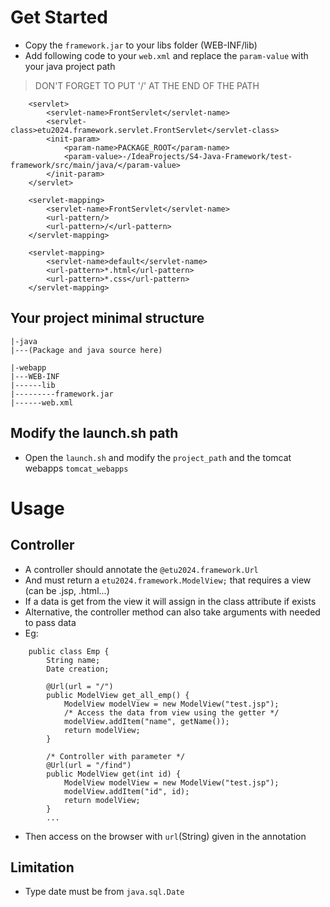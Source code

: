 # Get Started
- Copy the `framework.jar` to your libs folder (WEB-INF/lib)
- Add following code to your `web.xml` and replace the `param-value` with your java project path
> DON'T FORGET TO PUT '/' AT THE END OF THE PATH
```
    <servlet>
        <servlet-name>FrontServlet</servlet-name>
        <servlet-class>etu2024.framework.servlet.FrontServlet</servlet-class>
        <init-param>
            <param-name>PACKAGE_ROOT</param-name>
            <param-value>-/IdeaProjects/S4-Java-Framework/test-framework/src/main/java/</param-value>
        </init-param>
    </servlet>

    <servlet-mapping>
        <servlet-name>FrontServlet</servlet-name>
        <url-pattern/>
        <url-pattern>/</url-pattern>
    </servlet-mapping>

    <servlet-mapping>
        <servlet-name>default</servlet-name>
        <url-pattern>*.html</url-pattern>
        <url-pattern>*.css</url-pattern>
    </servlet-mapping>
```
## Your project minimal structure
```
|-java
|---(Package and java source here)

|-webapp
|---WEB-INF
|------lib
|---------framework.jar
|------web.xml
```
## Modify the launch.sh path
- Open the `launch.sh` and modify the `project_path` and the tomcat webapps `tomcat_webapps`


# Usage

## Controller
- A controller should annotate the `@etu2024.framework.Url`
- And must return a `etu2024.framework.ModelView;` that requires a view (can be .jsp, .html...)
- If a data is get from the view it will assign in the class attribute if exists
- Alternative, the controller method can also take arguments with needed to pass data
- Eg:
```
    public class Emp {
        String name;
        Date creation;
    
        @Url(url = "/")
        public ModelView get_all_emp() {
            ModelView modelView = new ModelView("test.jsp");
            /* Access the data from view using the getter */
            modelView.addItem("name", getName());
            return modelView;
        }
        
        /* Controller with parameter */
        @Url(url = "/find")
        public ModelView get(int id) {
            ModelView modelView = new ModelView("test.jsp");
            modelView.addItem("id", id);
            return modelView;
        }
        ...
```
- Then access on the browser with `url`(String) given in the annotation

## Limitation
- Type date must be from `java.sql.Date`